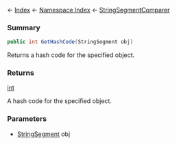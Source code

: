 ← [Index](Api-Index) ← [Namespace Index](Namespace-Index) ← [StringSegmentComparer](VRage.Game.ModAPI.Ingame.Utilities.StringSegmentComparer)

### Summary

```csharp
public int GetHashCode(StringSegment obj)
```

Returns a hash code for the specified object.

### Returns

[int](https://docs.microsoft.com/en-us/dotnet/api/System.Int32?view=netframework-4.6)

A hash code for the specified object.

### Parameters

* [StringSegment](VRage.Game.ModAPI.Ingame.Utilities.StringSegment) obj
